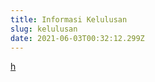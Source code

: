```yaml
---
title: Informasi Kelulusan
slug: kelulusan
date: 2021-06-03T00:32:12.299Z
---
```

[h](https://kelulusan.smkn1pml.sch.id)
